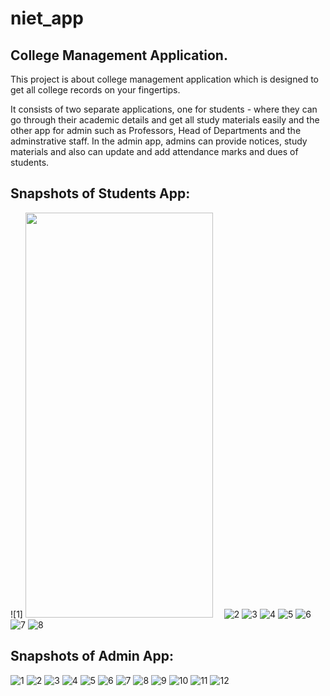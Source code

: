 # niet_app

## College Management Application.

This project is about college management application which is designed to get all college records on your fingertips.

It consists of two separate applications, one for students - where they can go through their academic details and get all study materials easily and the other app for admin such as Professors, Head of Departments and the adminstrative staff. In the admin app, admins can provide notices, study materials and also can update and add attendance marks and dues of students.

## Snapshots of Students App:

![1] <img src="https://user-images.githubusercontent.com/63455052/208287337-03afb506-5614-4858-8c26-3db824dcb664.jpg" width="300" height="648">&emsp;
![2](https://user-images.githubusercontent.com/63455052/208287341-69be4744-07a8-4abc-97bc-15efe6577c56.jpg)
![3](https://user-images.githubusercontent.com/63455052/208287342-7278a081-aa9e-4b00-b588-b9802b683229.jpg)
![4](https://user-images.githubusercontent.com/63455052/208287349-3f754bcd-040f-4aaf-9c4e-4086704d7972.jpg)
![5](https://user-images.githubusercontent.com/63455052/208287352-2c00d7ea-609a-4f9c-a7e9-417356d2506a.jpg)
![6](https://user-images.githubusercontent.com/63455052/208287356-238eab6f-3ea0-4b5d-9147-41a22295924b.jpg)
![7](https://user-images.githubusercontent.com/63455052/208287362-c11410c6-72dd-4d18-8809-5a9cc584dbaf.jpg)
![8](https://user-images.githubusercontent.com/63455052/208287365-f1d0fe9b-873c-4066-8c40-8cae25499266.jpg)

## Snapshots of Admin App:

![1](https://user-images.githubusercontent.com/63455052/208287473-cf74861a-2729-4217-88a5-87a0e9979d0d.jpg)
![2](https://user-images.githubusercontent.com/63455052/208287478-a3e7e1bc-51c1-4c27-b6ea-2235a96df84b.jpg)
![3](https://user-images.githubusercontent.com/63455052/208287480-5223a032-cd14-4f4f-a6e2-659de7234d45.jpg)
![4](https://user-images.githubusercontent.com/63455052/208287485-c25c012a-e153-4709-aeb5-06318863dbd8.jpg)
![5](https://user-images.githubusercontent.com/63455052/208287487-42aaa0ef-6320-4fed-8e5e-a627c37f2ebc.jpg)
![6](https://user-images.githubusercontent.com/63455052/208287490-46e1663a-2499-47dc-9e45-e0a6ead36262.jpg)
![7](https://user-images.githubusercontent.com/63455052/208287493-2ae4a492-daac-40e9-aa0e-114ab86eeb2f.jpg)
![8](https://user-images.githubusercontent.com/63455052/208287498-0f46b9c3-956b-4c05-89ea-9c84b512d6c1.jpg)
![9](https://user-images.githubusercontent.com/63455052/208287501-ed32c36b-4a00-4cf0-a1e5-0640f0119205.jpg)
![10](https://user-images.githubusercontent.com/63455052/208287502-4d764870-0357-4ebd-96f1-edfccc9bd72c.jpg)
![11](https://user-images.githubusercontent.com/63455052/208287506-e93a508f-b982-44d3-b607-67f92e94b031.jpg)
![12](https://user-images.githubusercontent.com/63455052/208287508-e5fa4628-1b29-4f8c-b3cc-0d82f2996bfa.jpg)
